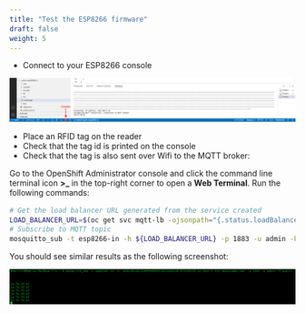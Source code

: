 ```yaml
---
title: "Test the ESP8266 firmware"
draft: false
weight: 5
---
```


* Connect to your ESP8266 console

![PlatformIO console](/images/platformIO-esp-console.png)

* Place an RFID tag on the reader
* Check that the tag id is printed on the console
* Check that the tag is also sent over Wifi to the MQTT broker:

Go to the OpenShift Administrator console and click the command line terminal icon **>_** in the top-right corner to open a **Web Terminal**. Run the following commands:

```sh
# Get the load balancer URL generated from the service created
LOAD_BALANCER_URL=$(oc get svc mqtt-lb -ojsonpath="{.status.loadBalancer.ingress[0].hostname}")
# Subscribe to MQTT topic
mosquitto_sub -t esp8266-in -h ${LOAD_BALANCER_URL} -p 1883 -u admin -P public
```

You should see similar results as the following screenshot:

![PlatformIO result](/images/platformIO-esp-test.png)